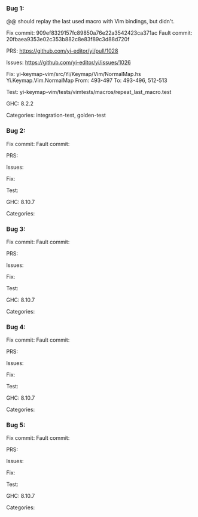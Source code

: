 ### Bug 1:
@@ should replay the last used macro with Vim bindings, but didn't.

Fix commit: 909ef8329157fc89850a76e22a3542423ca371ac
Fault commit: 20fbaea9353e02c353b882c8e83f89c3d88d720f

PRS:
https://github.com/yi-editor/yi/pull/1028

Issues:
https://github.com/yi-editor/yi/issues/1026

Fix:
yi-keymap-vim/src/Yi/Keymap/Vim/NormalMap.hs
Yi.Keymap.Vim.NormalMap
From: 493-497
To: 493-496, 512-513

Test:
yi-keymap-vim/tests/vimtests/macros/repeat_last_macro.test

GHC: 8.2.2

Categories:
integration-test, golden-test


### Bug 2:


Fix commit:
Fault commit:

PRS:

Issues:

Fix:

Test:

GHC: 8.10.7

Categories: 


### Bug 3:


Fix commit:
Fault commit:

PRS:

Issues:

Fix:

Test:

GHC: 8.10.7

Categories: 


### Bug 4:


Fix commit:
Fault commit:

PRS:

Issues:

Fix:

Test:

GHC: 8.10.7

Categories: 


### Bug 5:


Fix commit:
Fault commit:

PRS:

Issues:

Fix:

Test:

GHC: 8.10.7

Categories: 



